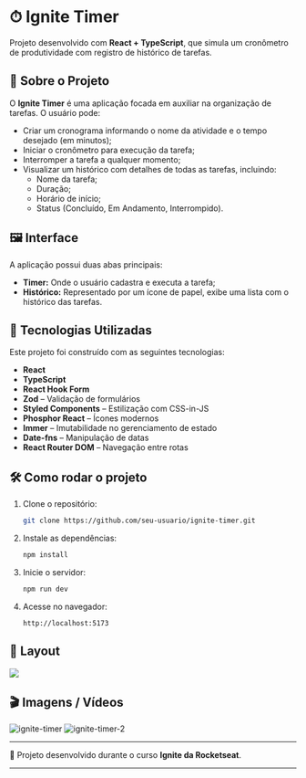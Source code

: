 # ⏱ Ignite Timer

Projeto desenvolvido com **React + TypeScript**, que simula um cronômetro de produtividade com registro de histórico de tarefas.

## 📌 Sobre o Projeto

O **Ignite Timer** é uma aplicação focada em auxiliar na organização de tarefas. O usuário pode:

- Criar um cronograma informando o nome da atividade e o tempo desejado (em minutos);
- Iniciar o cronômetro para execução da tarefa;
- Interromper a tarefa a qualquer momento;
- Visualizar um histórico com detalhes de todas as tarefas, incluindo:
  - Nome da tarefa;
  - Duração;
  - Horário de início;
  - Status (Concluído, Em Andamento, Interrompido).

## 🖼 Interface

A aplicação possui duas abas principais:

- **Timer:** Onde o usuário cadastra e executa a tarefa;
- **Histórico:** Representado por um ícone de papel, exibe uma lista com o histórico das tarefas.

## 🚀 Tecnologias Utilizadas

Este projeto foi construído com as seguintes tecnologias:

- **React**
- **TypeScript**
- **React Hook Form**
- **Zod** – Validação de formulários
- **Styled Components** – Estilização com CSS-in-JS
- **Phosphor React** – Ícones modernos
- **Immer** – Imutabilidade no gerenciamento de estado
- **Date-fns** – Manipulação de datas
- **React Router DOM** – Navegação entre rotas

## 🛠 Como rodar o projeto

1. Clone o repositório:
   ```bash
   git clone https://github.com/seu-usuario/ignite-timer.git
   ```

2. Instale as dependências:
   ```bash
   npm install
   ```

3. Inicie o servidor:
   ```bash
   npm run dev
   ```

4. Acesse no navegador:
   ```
   http://localhost:5173
   ```

## 🚧 Layout

<a href="https://www.figma.com/design/7o2HE1rZy9V9Ara4xs1ZR8/Ignite-Timer--Community-?m=auto&t=D3s89RXgIr0zZjpu-6" target="__blank">
<img src="https://user-images.githubusercontent.com/71772559/178192253-4fe4757c-de57-4878-a38c-a483c25670b1.png" />
</a>

## 🎬 Imagens / Vídeos

![ignite-timer](https://github.com/user-attachments/assets/9a78b7f0-d86e-4283-93b6-d3e8db8e8b57)
![ignite-timer-2](https://github.com/user-attachments/assets/b6244fcc-924b-4e4b-a4d0-b2cdbf078f83)

---

📅 Projeto desenvolvido durante o curso **Ignite da Rocketseat**.

---


